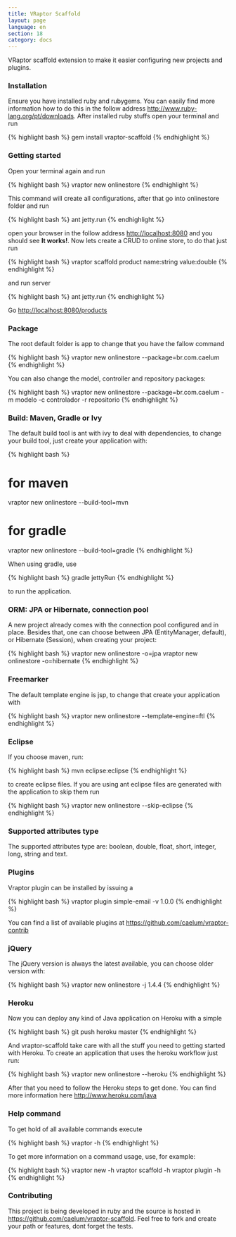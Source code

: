 ```yaml
---
title: VRaptor Scaffold
layout: page
language: en
section: 18
category: docs
---
```


VRaptor scaffold extension to make it easier configuring new projects and plugins.

<h3>Installation</h3>

Ensure you have installed ruby and rubygems. You can easily find more information how to do this in the follow address <a href="http://www.ruby-lang.org/pt/downloads">http://www.ruby-lang.org/pt/downloads</a>. After installed ruby stuffs open your terminal and run

{% highlight bash %}
gem install vraptor-scaffold
{% endhighlight %}

<h3>Getting started</h3>

Open your terminal again and run

{% highlight bash %}
vraptor new onlinestore
{% endhighlight %}

This command will create all configurations, after that go into onlinestore folder and run

{% highlight bash %}
ant jetty.run
{% endhighlight %}

open your browser in the follow address <a href="http://localhost:8080">http://localhost:8080</a> and you should see <strong>It works!</strong>.
Now lets create a CRUD to online store, to do that just run

{% highlight bash %}
vraptor scaffold product name:string value:double
{% endhighlight %}

and run server

{% highlight bash %}
ant jetty.run
{% endhighlight %}

Go <a href="http://localhost:8080/products">http://localhost:8080/products</a>

<h3>Package</h3>
The root default folder is app to change that you have the fallow command

{% highlight bash %}
vraptor new onlinestore --package=br.com.caelum
{% endhighlight %}

You can also change the model, controller and repository packages:

{% highlight bash %}
vraptor new onlinestore --package=br.com.caelum -m modelo -c controlador -r repositorio
{% endhighlight %}

<h3>Build: Maven, Gradle or Ivy</h3>

The default build tool is ant with ivy to deal with dependencies, to change your build tool, just create your application with:

{% highlight bash %}
# for maven
vraptor new onlinestore --build-tool=mvn

# for gradle
vraptor new onlinestore --build-tool=gradle
{% endhighlight %}

When using gradle, use

{% highlight bash %}
gradle jettyRun
{% endhighlight %}

to run the application.

<h3>ORM: JPA or Hibernate, connection pool</h3>

A new project already comes with the connection pool configured and in place. Besides that, one can choose between JPA (EntityManager, default), or Hibernate (Session), when creating your project:

{% highlight bash %}
vraptor new onlinestore -o=jpa
vraptor new onlinestore -o=hibernate
{% endhighlight %}

<h3>Freemarker</h3>
The default template engine is jsp, to change that create your application with

{% highlight bash %}
vraptor new onlinestore --template-engine=ftl
{% endhighlight %}

<h3>Eclipse</h3>

If you choose maven, run:

{% highlight bash %}
mvn eclipse:eclipse
{% endhighlight %}

to create eclipse files.
If you are using ant eclipse files are generated with the application to skip them run

{% highlight bash %}
vraptor new onlinestore --skip-eclipse
{% endhighlight %}

<h3>Supported attributes type</h3>

The supported attributes type are: boolean, double, float, short, integer, long, string and text.

<h3>Plugins</h3>

Vraptor plugin can be installed by issuing a

{% highlight bash %}
vraptor plugin simple-email -v 1.0.0
{% endhighlight %}

You can find a list of available plugins at <a href="https://github.com/caelum/vraptor-contrib">https://github.com/caelum/vraptor-contrib</a>

<h3>jQuery</h3>

The jQuery version is always the latest available, you can choose older version with:

{% highlight bash %}
vraptor new onlinestore -j 1.4.4
{% endhighlight %}

<h3>Heroku</h3>

Now you can deploy any kind of Java application on Heroku with a simple

{% highlight bash %}
git push heroku master
{% endhighlight %}

And vraptor-scaffold take care with all the stuff you need to getting started with Heroku. To create an application that uses the heroku workflow just run:

{% highlight bash %}
vraptor new onlinestore --heroku
{% endhighlight %}

After that you need to follow the Heroku steps to get done. You can find more information here <a href="http://www.heroku.com/java">http://www.heroku.com/java</a>

<h3>Help command</h3>

To get hold of all available commands execute

{% highlight bash %}
vraptor -h
{% endhighlight %}

To get more information on a command usage, use, for example:

{% highlight bash %}
vraptor new -h 
vraptor scaffold -h 
vraptor plugin -h
{% endhighlight %}

<h3>Contributing</h3>

This project is being developed in ruby and the source is hosted in <a href="https://github.com/caelum/vraptor-scaffold">https://github.com/caelum/vraptor-scaffold</a>. Feel free to fork and create your path or features, dont forget the tests.
